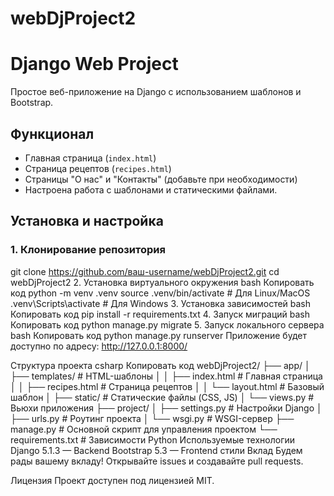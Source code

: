 # webDjProject2

# Django Web Project

Простое веб-приложение на Django с использованием шаблонов и Bootstrap.

## Функционал
- Главная страница (`index.html`)
- Страница рецептов (`recipes.html`)
- Страницы "О нас" и "Контакты" (добавьте при необходимости)
- Настроена работа с шаблонами и статическими файлами.

## Установка и настройка

### 1. Клонирование репозитория

git clone https://github.com/ваш-username/webDjProject2.git
cd webDjProject2
2. Установка виртуального окружения
bash
Копировать код
python -m venv .venv
source .venv/bin/activate  # Для Linux/MacOS
.venv\Scripts\activate     # Для Windows
3. Установка зависимостей
bash
Копировать код
pip install -r requirements.txt
4. Запуск миграций
bash
Копировать код
python manage.py migrate
5. Запуск локального сервера
bash
Копировать код
python manage.py runserver
Приложение будет доступно по адресу: http://127.0.0.1:8000/

Структура проекта
csharp
Копировать код
webDjProject2/
├── app/
│   ├── templates/         # HTML-шаблоны
│   │   ├── index.html     # Главная страница
│   │   ├── recipes.html   # Страница рецептов
│   │   └── layout.html    # Базовый шаблон
│   ├── static/            # Статические файлы (CSS, JS)
│   └── views.py           # Вьюхи приложения
├── project/
│   ├── settings.py        # Настройки Django
│   ├── urls.py            # Роутинг проекта
│   └── wsgi.py            # WSGI-сервер
├── manage.py              # Основной скрипт для управления проектом
└── requirements.txt       # Зависимости Python
Используемые технологии
Django 5.1.3 — Backend
Bootstrap 5.3 — Frontend стили
Вклад
Будем рады вашему вкладу! Открывайте issues и создавайте pull requests.

Лицензия
Проект доступен под лицензией MIT.